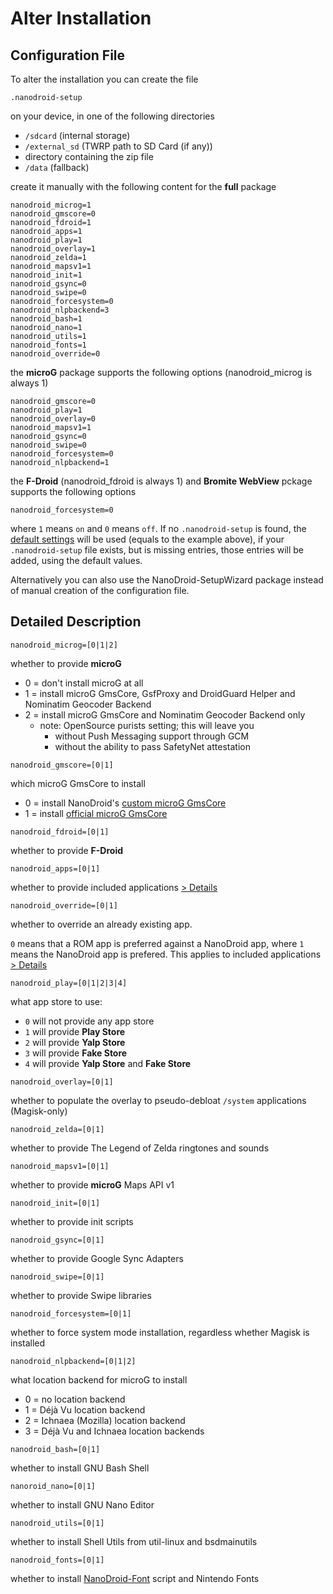 # Alter Installation

## Configuration File

To alter the installation you can create the file

`.nanodroid-setup`

on your device, in one of the following directories

* `/sdcard` (internal storage)
* `/external_sd` (TWRP path to SD Card (if any))
* directory containing the zip file
* `/data` (fallback)

create it manually with the following content for the **full** package

```
nanodroid_microg=1
nanodroid_gmscore=0
nanodroid_fdroid=1
nanodroid_apps=1
nanodroid_play=1
nanodroid_overlay=1
nanodroid_zelda=1
nanodroid_mapsv1=1
nanodroid_init=1
nanodroid_gsync=0
nanodroid_swipe=0
nanodroid_forcesystem=0
nanodroid_nlpbackend=3
nanodroid_bash=1
nanodroid_nano=1
nanodroid_utils=1
nanodroid_fonts=1
nanodroid_override=0
```

the **microG** package supports the following options (nanodroid_microg is always 1)

```
nanodroid_gmscore=0
nanodroid_play=1
nanodroid_overlay=0
nanodroid_mapsv1=1
nanodroid_gsync=0
nanodroid_swipe=0
nanodroid_forcesystem=0
nanodroid_nlpbackend=1
```

the **F-Droid** (nanodroid_fdroid is always 1) and **Bromite WebView** pckage supports the following options

```
nanodroid_forcesystem=0
```

where `1` means `on` and `0` means `off`. If no `.nanodroid-setup` is found, the [default settings](.nanodroid-setup) will be used (equals to the example above), if your `.nanodroid-setup` file exists, but is missing entries, those entries will be added, using the default values.

Alternatively you can also use the NanoDroid-SetupWizard package instead of manual creation of the configuration file.

## Detailed Description

`nanodroid_microg=[0|1|2]`

whether to provide **microG**

* 0 = don't install microG at all
* 1 = install microG GmsCore, GsfProxy and DroidGuard Helper and Nominatim Geocoder Backend
* 2 = install microG GmsCore and Nominatim Geocoder Backend only
  * note: OpenSource purists setting; this will leave you
      * without Push Messaging support through GCM
      * without the ability to pass SafetyNet attestation

`nanodroid_gmscore=[0|1]`

which microG GmsCore to install

* 0 = install NanoDroid's [custom microG GmsCore](https://github.com/Nanolx/android_packages_apps_GmsCore)
* 1 = install [official microG GmsCore](https://github.com/microg/android_packages_apps_GmsCore)

`nanodroid_fdroid=[0|1]`

whether to provide **F-Droid**

`nanodroid_apps=[0|1]`

whether to provide included applications [> Details](doc/Applications.md)

`nanodroid_override=[0|1]`

whether to override an already existing app.

`0` means that a ROM app is preferred against a NanoDroid app, where `1` means the NanoDroid app is prefered. This applies to included applications [> Details](doc/Applications.md)

`nanodroid_play=[0|1|2|3|4]`

what app store to use:
* `0` will not provide any app store
* `1` will provide **Play Store**
* `2` will provide **Yalp Store**
* `3` will provide **Fake Store**
* `4` will provide **Yalp Store** and **Fake Store**

`nanodroid_overlay=[0|1]`

whether to populate the overlay to pseudo-debloat `/system` applications (Magisk-only)

`nanodroid_zelda=[0|1]`

whether to provide The Legend of Zelda ringtones and sounds

`nanodroid_mapsv1=[0|1]`

whether to provide **microG** Maps API v1

`nanodroid_init=[0|1]`

whether to provide init scripts

`nanodroid_gsync=[0|1]`

whether to provide Google Sync Adapters

`nanodroid_swipe=[0|1]`

whether to provide Swipe libraries

`nanodroid_forcesystem=[0|1]`

whether to force system mode installation, regardless whether Magisk is installed

`nanodroid_nlpbackend=[0|1|2]`

what location backend for microG to install
* 0 = no location backend
* 1 = Déjà Vu location backend
* 2 = Ichnaea (Mozilla) location backend
* 3 = Déjà Vu and Ichnaea location backends

`nanodroid_bash=[0|1]`

whether to install GNU Bash Shell

`nanoroid_nano=[0|1]`

whether to install GNU Nano Editor

`nanodroid_utils=[0|1]`

whether to install Shell Utils from util-linux and bsdmainutils

`nanodroid_fonts=[0|1]`

whether to install [NanoDroid-Font](NanoDroidFont.md) script and Nintendo Fonts
